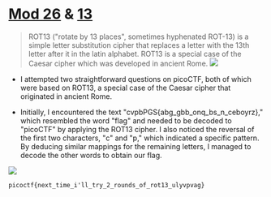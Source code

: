 # [Mod 26](https://play.picoctf.org/practice/challenge/144?category=2&page=1&search=) & [13](https://play.picoctf.org/practice/challenge/62?category=2&page=1&search=)

> ROT13 ("rotate by 13 places", sometimes hyphenated ROT-13) is a simple letter substitution cipher that replaces a letter with the 13th letter after it in the latin alphabet. ROT13 is a special case of the Caesar cipher which was developed in ancient Rome.
![](https://upload.wikimedia.org/wikipedia/commons/thumb/3/33/ROT13_table_with_example.svg/2880px-ROT13_table_with_example.svg.png)

* I attempted two straightforward questions on picoCTF, both of which were based on ROT13, a special case of the Caesar cipher that originated in ancient Rome.

* Initially, I encountered the text "cvpbPGS{abg_gbb_onq_bs_n_ceboyrz}," which resembled the word "flag" and needed to be decoded to "picoCTF" by applying the ROT13 cipher. I also noticed the reversal of the first two characters, "c" and "p," which indicated a specific pattern. By deducing similar mappings for the remaining letters, I managed to decode the other words to obtain our flag.

![](https://github.com/li-li-ge/ctf_writeups/blob/main/img/r13.jpg?raw=true)

~~~
picoctf{next_time_i'll_try_2_rounds_of_rot13_ulyvpvag}
~~~